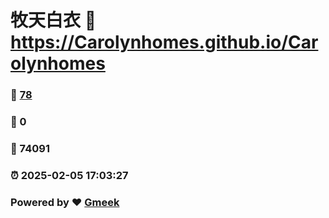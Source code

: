 # 牧天白衣 :link: https://Carolynhomes.github.io/Carolynhomes 
### :page_facing_up: [78](https://Carolynhomes.github.io/Carolynhomes/tag.html) 
### :speech_balloon: 0 
### :hibiscus: 74091 
### :alarm_clock: 2025-02-05 17:03:27 
### Powered by :heart: [Gmeek](https://github.com/Meekdai/Gmeek)
